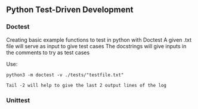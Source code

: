 ## Python Test-Driven Development

### Doctest

Creating basic example functions to test in python with Doctest
A given .txt file will serve as input to give test cases
The docstrings will give inputs in the comments to try as test cases

Use:

    python3 -m doctest -v ./tests/"testfile.txt"

    Tail -2 will help to give the last 2 output lines of the log 

### Unittest